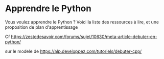 
# Apprendre le Python

Vous voulez apprendre le Python ? Voici la liste des ressources à lire, et une proposition de plan d'apprentissage

Cf https://zestedesavoir.com/forums/sujet/10630/meta-article-debuter-en-python/


sur le modele de https://alp.developpez.com/tutoriels/debuter-cpp/
